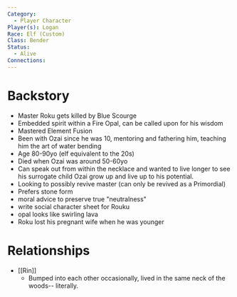 ```yaml
---
Category:
  - Player Character
Player(s): Logan
Race: Elf (Custom)
Class: Bender
Status:
  - Alive
Connections:
---
```

# Backstory

- Master Roku gets killed by Blue Scourge
- Embedded spirit within a Fire Opal, can be called upon for his wisdom
- Mastered Element Fusion
- Been with Ozai since he was 10, mentoring and fathering him, teaching him the art of water bending
- Age 80-90yo (elf equivalent to the 20s)
- Died when Ozai was around 50-60yo
- Can speak out from within the necklace and wanted to live longer to see his surrogate child Ozai grow up and live up to his potential.
- Looking to possibly revive master (can only be revived as a Primordial)
- Prefers stone form
- moral advice to preserve true "neutralness"
- write social character sheet for Rouku
- opal looks like swirling lava
- Roku lost his pregnant wife when he was younger

# Relationships
- [[Rin]]
	- Bumped into each other occasionally, lived in the same neck of the woods-- literally.